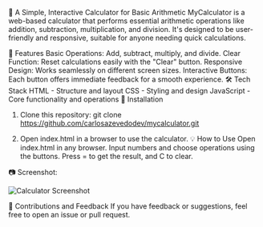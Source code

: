 🧮 A Simple, Interactive Calculator for Basic Arithmetic
MyCalculator is a web-based calculator that performs essential arithmetic operations like addition, subtraction, multiplication, and division. It's designed to be user-friendly and responsive, suitable for anyone needing quick calculations.

🚀 Features
Basic Operations: Add, subtract, multiply, and divide.
Clear Function: Reset calculations easily with the "Clear" button.
Responsive Design: Works seamlessly on different screen sizes.
Interactive Buttons: Each button offers immediate feedback for a smooth experience.
🛠️ Tech Stack
HTML - Structure and layout
CSS - Styling and design
JavaScript - Core functionality and operations
🔧 Installation
1. Clone this repository:
git clone https://github.com/carlosazevedodev/mycalculator.git

2. Open index.html in a browser to use the calculator.
💡 How to Use
Open index.html in any browser.
Input numbers and choose operations using the buttons.
Press = to get the result, and C to clear.

📷 Screenshot:

![Calculator Screenshot]([images/screenshot1.png](https://github.com/carlosazevedodev/mycalculator/blob/3e6f9b7ae94ed9de08f3f630792ba14c97cbaf29/Captura%20de%20ecr%C3%A3%202024-11-05%20104958.png))


🎉 Contributions and Feedback
If you have feedback or suggestions, feel free to open an issue or pull request.







